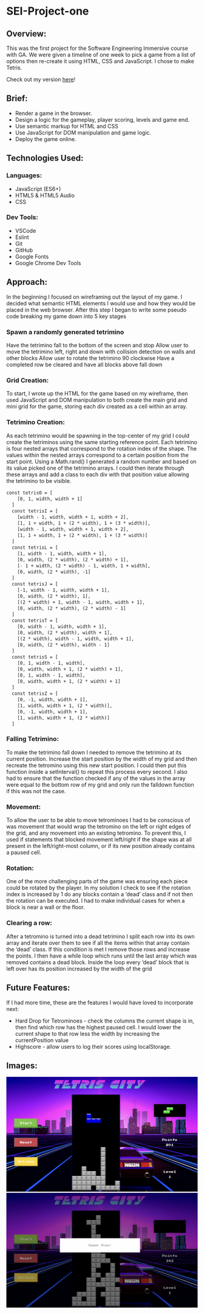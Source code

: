 # SEI-Project-one

## Overview:
This was the first project for the Software Engineering Immersive course with GA. We were given a timeline of one week to pick a game from a list of options then re-create it using HTML, CSS and JavaScript. I chose to make Tetris.

Check out my version [here](https://greezybob.github.io/SEI-Project-one/)!

## Brief:
* Render a game in the browser.
* Design a logic for the gameplay, player scoring, levels and game end.
* Use semantic markup for HTML and CSS
* Use JavaScript for DOM manipulation and game logic.
* Deploy the game online.

## Technologies Used:

### Languages:
* JavaScript (ES6+)
* HTML5 & HTML5 Audio
* CSS

### Dev Tools:
* VSCode
* Eslint
* Git
* GitHub
* Google Fonts
* Google Chrome Dev Tools

## Approach:
In the beginning I focused on wireframing out the layout of my game. I decided what semantic HTML elements I would use and how they would be placed in the web browser. After this step I began to write some pseudo code breaking my game down into 5 key stages

### Spawn a randomly generated tetrimino
Have the tetrimino fall to the bottom of the screen and stop
Allow user to move the tetrimino left, right and down with collision detection on walls and other blocks
Allow user to rotate the tetrimino 90 clockwise
Have a completed row be cleared and have all blocks above fall down


### Grid Creation:

To start, I wrote up the HTML for the game based on my wireframe, then used JavaScript and DOM manipulation to both create the main grid and mini grid for the game, storing each div created as a cell within an array.


### Tetrimino Creation:
As each tetrimino would be spawning in the top-center of my grid I could create the tetriminos using the same starting reference point. Each tetrimino is four nested arrays that correspond to the rotation index of the shape. The values within the nested arrays correspond to a certain position from the start point. Using a Math.rand() I generated a random number and based on its value picked one of the tetrimino arrays. I could then iterate through these arrays and add a class to each div with that position value allowing the tetrimino to be visible.

```
const tetrisO = [
    [0, 1, width, width + 1]
  ]
  const tetrisI = [
    [width - 1, width, width + 1, width + 2],
    [1, 1 + width, 1 + (2 * width), 1 + (3 * width)],
    [width - 1, width, width + 1, width + 2],
    [1, 1 + width, 1 + (2 * width), 1 + (3 * width)]
  ]
  const tetrisL = [
    [1, width - 1, width, width + 1],
    [0, width, (2 * width), (2 * width) + 1],
    [- 1 + width, (2 * width) - 1, width, 1 + width],
    [0, width, (2 * width), -1]
  ]
  const tetrisJ = [
    [-1, width - 1, width, width + 1],
    [0, width, (2 * width), 1],
    [(2 * width) + 1, width - 1, width, width + 1],
    [0, width, (2 * width), (2 * width) - 1]
  ]
  const tetrisT = [
    [0, width - 1, width, width + 1],
    [0, width, (2 * width), width + 1],
    [(2 * width), width - 1, width, width + 1],
    [0, width, (2 * width), width - 1]
  ]
  const tetrisS = [
    [0, 1, width - 1, width],
    [0, width, width + 1, (2 * width) + 1],
    [0, 1, width - 1, width],
    [0, width, width + 1, (2 * width) + 1]
  ]
  const tetrisZ = [
    [0, -1, width, width + 1],
    [1, width, width + 1, (2 * width)],
    [0, -1, width, width + 1],
    [1, width, width + 1, (2 * width)]
  ]
  ```


### Falling Tetrimino:
To make the tetrimino fall down I needed to remove the tetrimino at its current position. Increase the start position by the width of my grid and then recreate the tetromino using this new start position. I could then put this function inside a setInterval() to repeat this process every second. I also had to ensure that the function checked if any of the values in the array were equal to the bottom row of my grid and only run the falldown function if this was not the case.

### Movement:
To allow the user to be able to move tetrominoes I had to be conscious of was movement that would wrap the tetromino on the left or right edges of the grid, and any movement into an existing tetromino. To prevent this, I used if statements that blocked movement left/right if the shape was at all present in the left/right-most column, or if its new position already contains a paused cell.


### Rotation:
One of the more challenging parts of the game was ensuring each piece could be rotated by the player. In my solution I check to see if the rotation index is increased by 1 do any blocks contain a ‘dead’ class and if not then the rotation can be executed. I had to make individual cases for when a block is near a wall or the floor.


### Clearing a row:
After a tetromino is turned into a dead tetrimino I split each row into its own array and iterate over them to see if all the items within that array contain the ‘dead’ class. If this condition is met I remove those rows and increase the points. I then have a while loop which runs until the last array which was removed contains a dead block. Inside the loop every ‘dead’ block that is left over has its position increased by the width of the grid


## Future Features:

If I had more time, these are the features I would have loved to incorporate next:

* Hard Drop for Tetrominoes -  check the columns the current shape is in, then find which row has the highest paused cell. I would lower the current shape to that  row less the width by increasing the currentPosition value
* Highscore - allow users to log their scores using localStorage.


## Images:
![Game play](./assets/GamePlay.png)
![Game over](./assets/GameOver.png)


